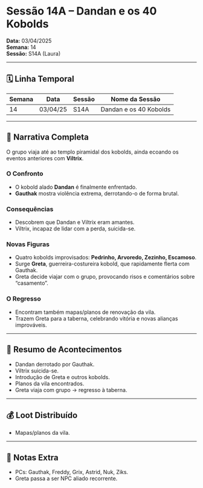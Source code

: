 # Sessão 14A – Dandan e os 40 Kobolds  
**Data:** 03/04/2025  
**Semana:** 14  
**Sessão:** S14A (Laura)  

---

## 🗓 Linha Temporal
| Semana | Data      | Sessão | Nome da Sessão               |
|--------|-----------|--------|-------------------------------|
| 14     | 03/04/25  | S14A   | Dandan e os 40 Kobolds        |

---

## 📖 Narrativa Completa
O grupo viaja até ao templo piramidal dos kobolds, ainda ecoando os eventos anteriores com **Viltrix**.  

### O Confronto
- O kobold alado **Dandan** é finalmente enfrentado.  
- **Gauthak** mostra violência extrema, derrotando-o de forma brutal.  

### Consequências
- Descobrem que Dandan e Viltrix eram amantes.  
- Viltrix, incapaz de lidar com a perda, suicida-se.  

### Novas Figuras
- Quatro kobolds improvisados: **Pedrinho, Arvoredo, Zezinho, Escamoso**.  
- Surge **Greta**, guerreira-costureira kobold, que rapidamente flerta com Gauthak.  
- Greta decide viajar com o grupo, provocando risos e comentários sobre “casamento”.  

### O Regresso
- Encontram também mapas/planos de renovação da vila.  
- Trazem Greta para a taberna, celebrando vitória e novas alianças improváveis.  

---

## 🎲 Resumo de Acontecimentos
- Dandan derrotado por Gauthak.  
- Viltrix suicida-se.  
- Introdução de Greta e outros kobolds.  
- Planos da vila encontrados.  
- Greta viaja com grupo → regresso à taberna.  

---

## 💰 Loot Distribuído
- Mapas/planos da vila.  

---

## 🧾 Notas Extra
- PCs: Gauthak, Freddy, Grix, Astrid, Nuk, Ziks.  
- Greta passa a ser NPC aliado recorrente.  
